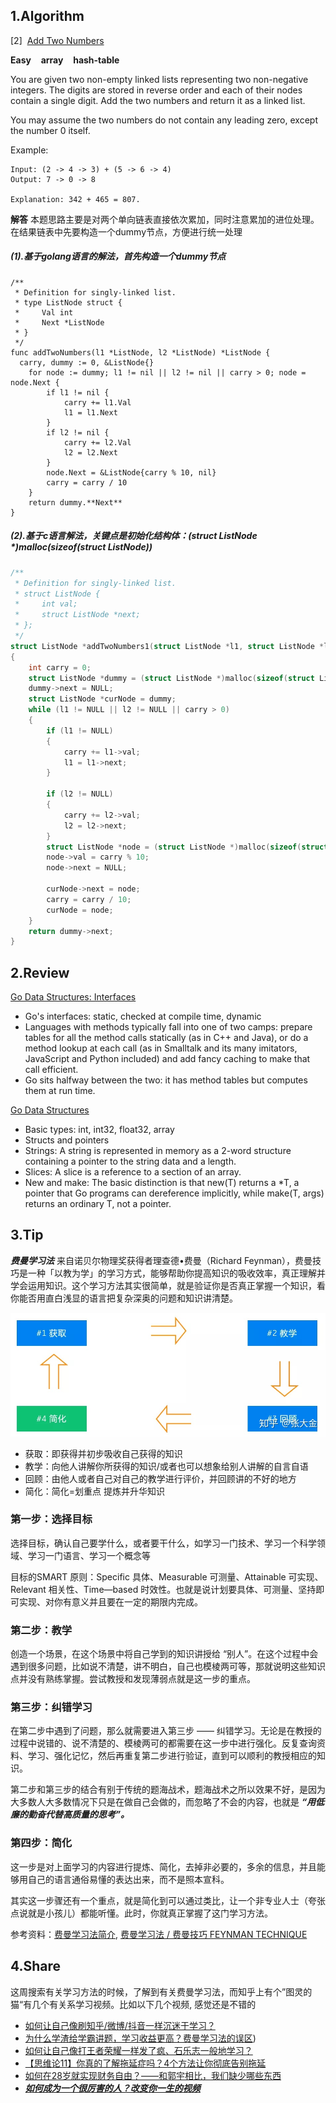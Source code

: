 ## 1.Algorithm

[2]&nbsp;&nbsp;[Add Two Numbers](https://leetcode.com/problems/add-two-numbers/)

**Easy** &nbsp;&nbsp; **array** &nbsp;&nbsp; **hash-table**

You are given two non-empty linked lists representing two non-negative integers. The digits are stored in reverse order and each of their nodes contain a single digit. Add the two numbers and return it as a linked list.

You may assume the two numbers do not contain any leading zero, except the number 0 itself.

Example:

```
Input: (2 -> 4 -> 3) + (5 -> 6 -> 4)
Output: 7 -> 0 -> 8

Explanation: 342 + 465 = 807.
```

**解答**
本题思路主要是对两个单向链表直接依次累加，同时注意累加的进位处理。在结果链表中先要构造一个dummy节点，方便进行统一处理

##### (1).基于golang语言的解法，首先构造一个dummy节点

``` golang
/**
 * Definition for singly-linked list.
 * type ListNode struct {
 *     Val int
 *     Next *ListNode
 * }
 */
func addTwoNumbers(l1 *ListNode, l2 *ListNode) *ListNode {
  carry, dummy := 0, &ListNode{}
	for node := dummy; l1 != nil || l2 != nil || carry > 0; node = node.Next {
		if l1 != nil {
			carry += l1.Val
			l1 = l1.Next
		}
		if l2 != nil {
			carry += l2.Val
			l2 = l2.Next
		}
		node.Next = &ListNode{carry % 10, nil}
		carry = carry / 10
	}
	return dummy.**Next**
}

```

##### (2).基于c语言解法，关键点是初始化结构体：(struct ListNode *)malloc(sizeof(struct ListNode))

```c
/**
 * Definition for singly-linked list.
 * struct ListNode {
 *     int val;
 *     struct ListNode *next;
 * };
 */
struct ListNode *addTwoNumbers1(struct ListNode *l1, struct ListNode *l2)
{
	int carry = 0;
	struct ListNode *dummy = (struct ListNode *)malloc(sizeof(struct ListNode));
	dummy->next = NULL;
	struct ListNode *curNode = dummy;
	while (l1 != NULL || l2 != NULL || carry > 0)
	{
		if (l1 != NULL)
		{
			carry += l1->val;
			l1 = l1->next;
		}

		if (l2 != NULL)
		{
			carry += l2->val;
			l2 = l2->next;
		}
		struct ListNode *node = (struct ListNode *)malloc(sizeof(struct ListNode));
		node->val = carry % 10;
		node->next = NULL;

		curNode->next = node;
		carry = carry / 10;
		curNode = node;
	}
	return dummy->next;
}
```

## 2.Review
[Go Data Structures: Interfaces](https://research.swtch.com/interfaces)  
* Go's interfaces: static, checked at compile time, dynamic
* Languages with methods typically fall into one of two camps: prepare tables for all the method calls statically (as in C++ and Java), or do a method lookup at each call (as in Smalltalk and its many imitators, JavaScript and Python included) and add fancy caching to make that call efficient. 
* Go sits halfway between the two: it has method tables but computes them at run time. 

[Go Data Structures](https://research.swtch.com/godata)
* Basic types: int, int32, float32, array
* Structs and pointers
* Strings: A string is represented in memory as a 2-word structure containing a pointer to the string data and a length. 
* Slices: A slice is a reference to a section of an array.
* New and make: The basic distinction is that new(T) returns a *T, a pointer that Go programs can dereference implicitly, while make(T, args) returns an ordinary T, not a pointer. 

## 3.Tip

***费曼学习法*** 来自诺贝尔物理奖获得者理查德•费曼（Richard Feynman），费曼技巧是一种「以教为学」的学习方式，能够帮助你提高知识的吸收效率，真正理解并学会运用知识。这个学习方法其实很简单，就是验证你是否真正掌握一个知识，看你能否用直白浅显的语言把复杂深奥的问题和知识讲清楚。

![study_process](../../image/arts-0005-1.jpg)

* 获取：即获得并初步吸收自己获得的知识
* 教学：向他人讲解你所获得的知识/或者也可以想象给别人讲解的自言自语
* 回顾：由他人或者自己对自己的教学进行评价，并回顾讲的不好的地方
* 简化：简化=划重点 提炼并升华知识

### 第一步：选择目标
选择目标，确认自己要学什么，或者要干什么，如学习一门技术、学习一个科学领域、学习一门语言、学习一个概念等

目标的SMART 原则：Specific 具体、Measurable 可测量、Attainable 可实现、Relevant 相关性、Time—based 时效性。也就是说计划要具体、可测量、坚持即可实现、对你有意义并且要在一定的期限内完成。

### 第二步：教学
创造一个场景，在这个场景中将自己学到的知识讲授给 “别人”。在这个过程中会遇到很多问题，比如说不清楚，讲不明白，自己也模棱两可等，那就说明这些知识点并没有熟练掌握。尝试教授和发现薄弱点就是这一步的重点。

### 第三步：纠错学习
在第二步中遇到了问题，那么就需要进入第三步 —— 纠错学习。无论是在教授的过程中说错的、说不清楚的、模棱两可的都需要在这一步中进行强化。反复查询资料、学习、强化记忆，然后再重复第二步进行验证，直到可以顺利的教授相应的知识。

第二步和第三步的结合有别于传统的题海战术，题海战术之所以效果不好，是因为大多数人大多数情况下只是在做自己会做的，而忽略了不会的内容，也就是 ***“用低廉的勤奋代替高质量的思考”。***

### 第四步：简化
这一步是对上面学习的内容进行提炼、简化，去掉非必要的，多余的信息，并且能够用自己的语言通俗易懂的表达出来，而不是照本宣科。

其实这一步骤还有一个重点，就是简化到可以通过类比，让一个非专业人士（夸张点说就是小孩儿）都能听懂。此时，你就真正掌握了这门学习方法。

参考资料：[费曼学习法简介](https://www.feimandao.com/), [费曼学习法 / 费曼技巧 FEYNMAN TECHNIQUE](https://zhuanlan.zhihu.com/p/118183282)

## 4.Share
这周搜索有关学习方法的时候，了解到有关费曼学习法，而知乎上有个”图灵的猫“有几个有关系学习视频。比如以下几个视频, 感觉还是不错的
* [如何让自己像刷知乎/微博/抖音一样沉迷于学习？](https://www.zhihu.com/zvideo/1214220660312375296)
* [为什么学渣给学霸讲题，学习收益更高？费曼学习法的误区](https://www.zhihu.com/zvideo/1212071792787243008))
* [如何让自己像打王者荣耀一样发了疯、石乐志一般地学习？](https://www.zhihu.com/zvideo/1210907275587715072)
* [【思维论11】你真的了解拖延症吗？4个方法让你彻底告别拖延](https://www.zhihu.com/zvideo/1250572158327373824)
* [如何在28岁就实现财务自由？——和郭宇相比，我们缺少哪些东西](https://www.zhihu.com/zvideo/1257762578425950208)
* ***[如何成为一个很厉害的人？改变你一生的视频](https://www.zhihu.com/zvideo/1235609071417860096)***